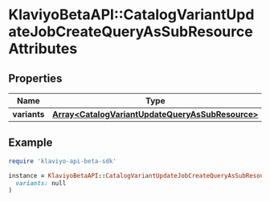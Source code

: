 # KlaviyoBetaAPI::CatalogVariantUpdateJobCreateQueryAsSubResourceAttributes

## Properties

| Name | Type | Description | Notes |
| ---- | ---- | ----------- | ----- |
| **variants** | [**Array&lt;CatalogVariantUpdateQueryAsSubResource&gt;**](CatalogVariantUpdateQueryAsSubResource.md) |  |  |

## Example

```ruby
require 'klaviyo-api-beta-sdk'

instance = KlaviyoBetaAPI::CatalogVariantUpdateJobCreateQueryAsSubResourceAttributes.new(
  variants: null
)
```

